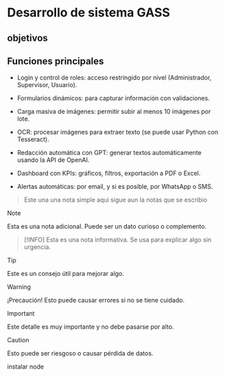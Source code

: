 # Desarrollo de sistema GASS
## **objetivos**

## **Funciones principales**

- Login y control de roles: acceso restringido por nivel (Administrador, Supervisor, Usuario).

- Formularios dinámicos: para capturar información con validaciones.

- Carga masiva de imágenes: permitir subir al menos 10 imágenes por lote.

- OCR: procesar imágenes para extraer texto (se puede usar Python con Tesseract).

- Redacción automática con GPT: generar textos automáticamente usando la API de OpenAI.

- Dashboard con KPIs: gráficos, filtros, exportación a PDF o Excel.

- Alertas automáticas: por email, y si es posible, por WhatsApp o SMS.

> Este una una nota simple
> aqui sigue aun la notas que se escribio

> [!NOTE]
> Esta es una nota adicional. Puede ser un dato curioso o complemento.

> [!INFO]
> Esta es una nota informativa. Se usa para explicar algo sin urgencia.

> [!TIP]
> Este es un consejo útil para mejorar algo.

> [!WARNING]
> ¡Precaución! Esto puede causar errores si no se tiene cuidado.

> [!IMPORTANT]
> Este detalle es muy importante y no debe pasarse por alto.

> [!CAUTION]
> Esto puede ser riesgoso o causar pérdida de datos.

instalar node
